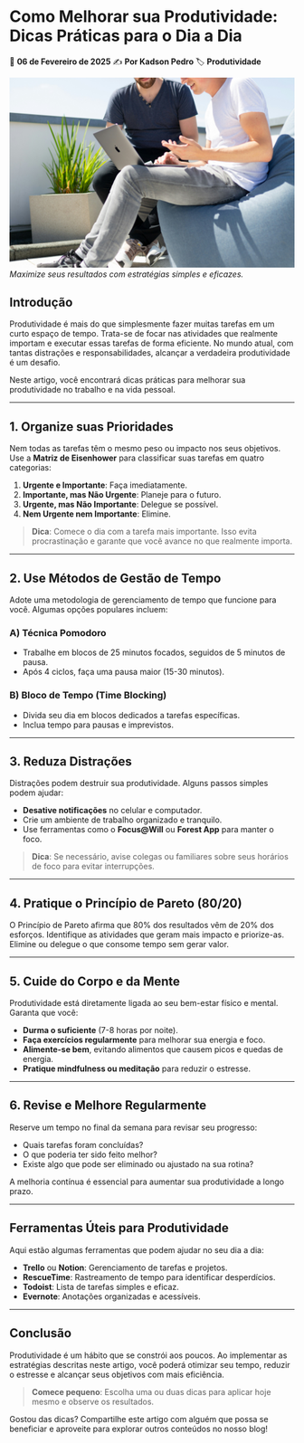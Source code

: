 # Como Melhorar sua Produtividade: Dicas Práticas para o Dia a Dia

📅 **06 de Fevereiro de 2025**
✍️ **Por Kadson Pedro**
🏷️ **Produtividade**

![Produtividade no Trabalho](../assets/images/produtividade.jpg)  
_Maximize seus resultados com estratégias simples e eficazes._

## Introdução

Produtividade é mais do que simplesmente fazer muitas tarefas em um curto espaço de tempo. Trata-se de focar nas atividades que realmente importam e executar essas tarefas de forma eficiente. No mundo atual, com tantas distrações e responsabilidades, alcançar a verdadeira produtividade é um desafio.

Neste artigo, você encontrará dicas práticas para melhorar sua produtividade no trabalho e na vida pessoal.

---

## 1. **Organize suas Prioridades**

Nem todas as tarefas têm o mesmo peso ou impacto nos seus objetivos. Use a **Matriz de Eisenhower** para classificar suas tarefas em quatro categorias:

1. **Urgente e Importante**: Faça imediatamente.
2. **Importante, mas Não Urgente**: Planeje para o futuro.
3. **Urgente, mas Não Importante**: Delegue se possível.
4. **Nem Urgente nem Importante**: Elimine.

> **Dica**: Comece o dia com a tarefa mais importante. Isso evita procrastinação e garante que você avance no que realmente importa.

---

## 2. **Use Métodos de Gestão de Tempo**

Adote uma metodologia de gerenciamento de tempo que funcione para você. Algumas opções populares incluem:

### A) **Técnica Pomodoro**

- Trabalhe em blocos de 25 minutos focados, seguidos de 5 minutos de pausa.
- Após 4 ciclos, faça uma pausa maior (15-30 minutos).

### B) **Bloco de Tempo (Time Blocking)**

- Divida seu dia em blocos dedicados a tarefas específicas.
- Inclua tempo para pausas e imprevistos.

---

## 3. **Reduza Distrações**

Distrações podem destruir sua produtividade. Alguns passos simples podem ajudar:

- **Desative notificações** no celular e computador.
- Crie um ambiente de trabalho organizado e tranquilo.
- Use ferramentas como o **Focus@Will** ou **Forest App** para manter o foco.

> **Dica**: Se necessário, avise colegas ou familiares sobre seus horários de foco para evitar interrupções.

---

## 4. **Pratique o Princípio de Pareto (80/20)**

O Princípio de Pareto afirma que 80% dos resultados vêm de 20% dos esforços. Identifique as atividades que geram mais impacto e priorize-as. Elimine ou delegue o que consome tempo sem gerar valor.

---

## 5. **Cuide do Corpo e da Mente**

Produtividade está diretamente ligada ao seu bem-estar físico e mental. Garanta que você:

- **Durma o suficiente** (7-8 horas por noite).
- **Faça exercícios regularmente** para melhorar sua energia e foco.
- **Alimente-se bem**, evitando alimentos que causem picos e quedas de energia.
- **Pratique mindfulness ou meditação** para reduzir o estresse.

---

## 6. **Revise e Melhore Regularmente**

Reserve um tempo no final da semana para revisar seu progresso:

- Quais tarefas foram concluídas?
- O que poderia ter sido feito melhor?
- Existe algo que pode ser eliminado ou ajustado na sua rotina?

A melhoria contínua é essencial para aumentar sua produtividade a longo prazo.

---

## Ferramentas Úteis para Produtividade

Aqui estão algumas ferramentas que podem ajudar no seu dia a dia:

- **Trello** ou **Notion**: Gerenciamento de tarefas e projetos.
- **RescueTime**: Rastreamento de tempo para identificar desperdícios.
- **Todoist**: Lista de tarefas simples e eficaz.
- **Evernote**: Anotações organizadas e acessíveis.

---

## Conclusão

Produtividade é um hábito que se constrói aos poucos. Ao implementar as estratégias descritas neste artigo, você poderá otimizar seu tempo, reduzir o estresse e alcançar seus objetivos com mais eficiência.

> **Comece pequeno**: Escolha uma ou duas dicas para aplicar hoje mesmo e observe os resultados.

Gostou das dicas? Compartilhe este artigo com alguém que possa se beneficiar e aproveite para explorar outros conteúdos no nosso blog!
